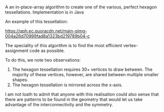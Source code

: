 A an in-place-array algorithm to create one of the various, perfect hexagon tessellations.
Implementation is in Java

An example of this tessellation:

https://qph.ec.quoracdn.net/main-qimg-004a26d70999fad8a1323bd219789b04-c

The speciality of this algorithm is to find the most efficient vertex-assignment code as possible.

To do this, we note two observations:
1) The hexagon tessellation requires 30+ vertices to draw between. The majority of these vertices, however, are shared between multiple smaller shapes. 
2) The hexagon tessellation is mirrored across the x-axis.

I am not loath to admit that anyone with this realisation could also sense that there are patterns to be found in the geometry that would let us take advantage of the interconnectivity and the symmetry. 
